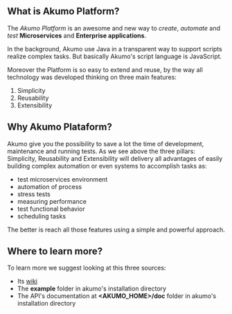 ## What is Akumo Platform?

The _Akumo Platform_ is an awesome and new way to _create_, _automate_ and _test_ **Microservices** and **Enterprise applications**. 

In the background, Akumo use Java in a transparent way to support scripts realize complex tasks. But basically Akumo's script language is JavaScript.

Moreover the Platform is so easy to extend and reuse, by the way all technology was developed thinking on three main features:

1. Simplicity
1. Reusability
1. Extensibility

## Why Akumo Plataform?

Akumo give you the possibility to save a lot the time of development, maintenance and running tests.
As we see above the three pillars: Simplicity, Reusability and Extensibility will delivery all advantages of easily building complex automation or even systems to accomplish tasks as: 
* test microservices environment
* automation of process
* stress tests
* measuring performance
* test functional behavior
* scheduling tasks

The better is reach all those features using a simple and powerful approach.

## Where to learn more?

To learn more we suggest looking at this three sources:
* Its <a href='https://github.com/akumoplatform/akumo/wiki'>wiki</a>
* The **example** folder in akumo's installation directory
* The API's documentation at **<AKUMO_HOME>/doc** folder in akumo's installation directory 
